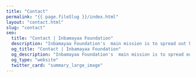 ```yaml
---
title: "Contact"
permalink: "{{ page.fileSlug }}/index.html"
layout: "contact.html"
slug: "contact"
seo:
  title: "Contact | Inbamayaa Foundation"
  description: "Inbamayaa Foundation's  main mission is to spread out happiness to everyone, especially the underprivileged students and the poor people."
  og_title: "Contact | Inbamayaa Foundation"
  og_description: "Inbamayaa Foundation's  main mission is to spread out happiness to everyone, especially the underprivileged students and the poor people."
  og_type: "website"
  twitter_card: "summary_large_image"
---
```

